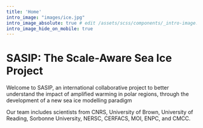 ```yaml
---
title: 'Home'
intro_image: "images/ice.jpg"
intro_image_absolute: true # edit /assets/scss/components/_intro-image.scss for full control
intro_image_hide_on_mobile: true
---
```


# SASIP: The Scale-Aware Sea Ice Project

Welcome to SASIP, an international collaborative project to better understand the impact of amplified warming in polar regions, through the development of a new sea ice modelling paradigm

Our team includes scientists from CNRS, University of Brown, University of Reading, Sorbonne University, NERSC, CERFACS, MOI, ENPC, and CMCC.

